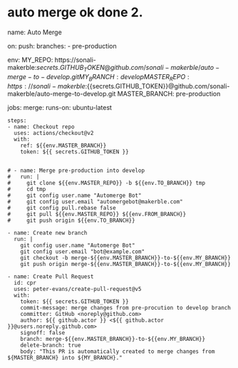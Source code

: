 # auto merge ok done 2.

name: Auto Merge

on:
  push:
    branches:
      - pre-production

env:
  MY_REPO: https://sonali-makerble:${{secrets.GITHUB_TOKEN}}@github.com/sonali-makerble/auto-merge-to-develop.git
  MY_BRANCH: develop
  MASTER_REPO: https://sonali-makerble:${{secrets.GITHUB_TOKEN}}@github.com/sonali-makerble/auto-merge-to-develop.git
  MASTER_BRANCH: pre-production

jobs:
  merge:
    runs-on: ubuntu-latest

    steps:
    - name: Checkout repo
      uses: actions/checkout@v2
      with:
        ref: ${{env.MASTER_BRANCH}}
        token: ${{ secrets.GITHUB_TOKEN }}


    # - name: Merge pre-production into develop
    #   run: |
    #     git clone ${{env.MASTER_REPO}} -b ${{env.TO_BRANCH}} tmp
    #     cd tmp
    #     git config user.name "Automerge Bot"
    #     git config user.email "automergebot@makerble.com"
    #     git config pull.rebase false
    #     git pull ${{env.MASTER_REPO}} ${{env.FROM_BRANCH}}
    #     git push origin ${{env.TO_BRANCH}}

    - name: Create new branch
      run: |
        git config user.name "Automerge Bot"
        git config user.email "bot@example.com"
        git checkout -b merge-${{env.MASTER_BRANCH}}-to-${{env.MY_BRANCH}}
        git push origin merge-${{env.MASTER_BRANCH}}-to-${{env.MY_BRANCH}}

    - name: Create Pull Request
      id: cpr
      uses: peter-evans/create-pull-request@v5
      with:
        token: ${{ secrets.GITHUB_TOKEN }}
        commit-message: merge changes from pre-procution to develop branch
        committer: GitHub <noreply@github.com>
        author: ${{ github.actor }} <${{ github.actor }}@users.noreply.github.com>
        signoff: false
        branch: merge-${{env.MASTER_BRANCH}}-to-${{env.MY_BRANCH}}
        delete-branch: true
        body: "This PR is automatically created to merge changes from ${MASTER_BRANCH} into ${MY_BRANCH}."
